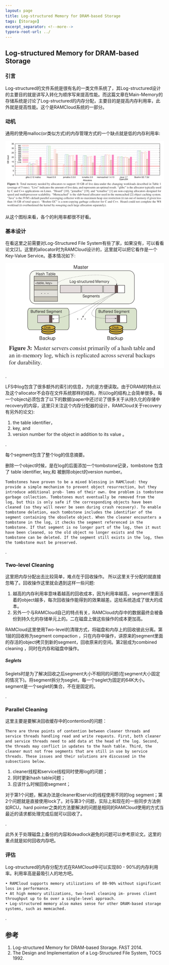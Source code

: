 ```yaml
---
layout: page
title: Log-structured Memory for DRAM-based Storage
tags: [Storage]
excerpt_separator: <!--more-->
typora-root-url: ../
---
```




## Log-structured Memory for DRAM-based Storage



### 引言

   Log-structured的文件系统是很有名的一类文件系统了，其Log-structured设计的主要目的就是讲写入转化为顺序写来提高性能。而这篇文章在Main-Memory的存储系统是讨论了Log-structured的内存分配，主要目的是提高内存利用率，此外就是提高性能。这个是RAMCloud系统的一部分。



### 动机

   通用的使用malloc(or类似方式)的内存管理方式的一个缺点就是低的内存利用率:

![lsm-memory-utilization](/assets/img/lsm-memory-utilization.png)

  从这个图标来看，各个的利用率都很不好看。



### 基本设计

   在看这里之前需要对Log-Structured File System有些了家，如果没有，可以看看论文[2]。这里的allocator时为RAMCloud设计的，这里就可以把它看作是一个Key-Value Service。基本情况如下:

![lsm-arch](/assets/img/lsm-arch.png)

.

LFS中log包含了很多额外的索引的信息，为的是方便读取。由于DRAM的特点以及这个allocator不会存在文件系统那样的结构，所以log的结构上会简单很多。每一个object必须包含了以下的数据(paper中还讨论了很多关于从持久化的存储中recovery的内容，这里只关注这个内存分配器的设计，RAMCloud关于recovery有另外的论文):

1. the table identifier，
2.  key, and
3. version number for the object in addition to its value 。

.

  每个segment包含了整个log的信息摘要。

  删除一个object时候，是在log的后面添加一个tombstone记录，tombstone 包含了 table identifier, key,和 被删除object的version number。

```
Tombstones have proven to be a mixed blessing in RAMCloud: they provide a simple mechanism to prevent object resurrection, but they introduce additional prob- lems of their own. One problem is tombstone garbage collection. Tombstones must eventually be removed from the log, but this is only safe if the corresponding objects have been cleaned (so they will never be seen during crash recovery). To enable tombstone deletion, each tombstone includes the identifier of the segment containing the obsolete object. When the cleaner encounters a tombstone in the log, it checks the segment referenced in the tombstone. If that segment is no longer part of the log, then it must have been cleaned, so the old object no longer exists and the tombstone can be deleted. If the segment still exists in the log, then the tombstone must be preserved.
```

.

### Two-level Cleaning 

   这里把内存分配出去比较简单，难点在于回收操作。 所以这里关于分配的就直接忽略了。回收操作这里就会遇到这样一些问题:

1. 越高的内存利用率意味着越高的回收成本，因为利用率越高，segment里面活着的object越多，每次回收操作能得到的效果越差。这给系统造成了很大的成本。
2. 另外一个与RAMCloud自己的特点有关，RAMCloud内存中的数据最终会被备份到持久化的存储单元上的。二在磁盘上做这些操作的成本更加高。



RAMCloud这里使用Two-level的清理方式，将磁盘和内存上的回收彼此分离。第1层的回收称为segment compaction ，只在内存中操作，讲原来的segment里面的存活的object拷贝到新的segment，回收原来的空间。第2层成为combined cleaning ，同时在内存和磁盘中操作。

##### Seglets 

 Seglets时是为了解决回收之后segment大小不相同的问题(在segment大小固定的情况下)。将segment拆分为seglet，每一个seglet为固定的64K大小。segment是一个seglet的集合，不在是固定的。

.

### Parallel Cleaning 

   这里主要是要解决回收缓存中的contention的问题：

```
There are three points of contention between cleaner threads and service threads handling read and write requests. First, both cleaner and service threads need to add data at the head of the log. Second, the threads may conflict in updates to the hash table. Third, the cleaner must not free segments that are still in use by service threads. These issues and their solutions are discussed in the subsections below.
```

1. cleaner线程和service线程同时使用log的问题；
2. 同时更新hash table问题；
3. 应该什么时候回收segment；



对于第1个问题，解决办法是cleaner和servic的线程使用不同的log segment；第2个问题就是直接使用lock了。对与第3个问题，实际上和现在的一些同步方法例如RCU，hard pointer之类的方法要解决的问题是相同的RAMCloud使用的方式当最近的请求都处理完成后就可以回收了。

.

此外关于处理磁盘上备份的内容和deadlock避免的问题可以参考原论文。这里的重点就是如何回收内存吧。



### 评估

  Log-structured的内存分配方式在RAMCloud中可以实现80 - 90%的内存利用率。利用率高是最吸引人的地方吧。

```
• RAMCloud supports memory utilizations of 80-90% without significant loss in performance.
• At high memory utilizations, two-level cleaning im- proves client throughput up to 6x over a single-level approach.
• Log-structured memory also makes sense for other DRAM-based storage systems, such as memcached.
```

.

## 参考

1. Log-structured Memory for DRAM-based Storage. FAST 2014.
2. The Design and Implementation of a Log-Structured File System, TOCS 1992.